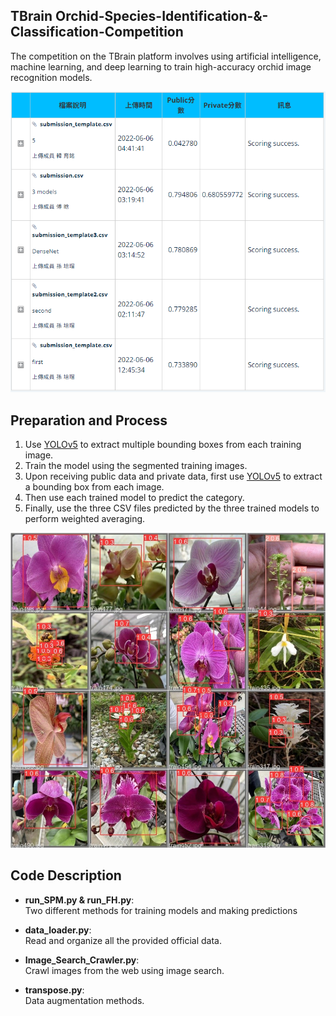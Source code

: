 ## TBrain Orchid-Species-Identification-&-Classification-Competition
The competition on the TBrain platform involves using artificial intelligence, machine learning, and deep learning to train high-accuracy orchid image recognition models.  

![show5 Image](data/show5.PNG)

## Preparation and Process

1. Use [YOLOv5](https://github.com/ultralytics/yolov5) to extract multiple bounding boxes from each training image.
2. Train the model using the segmented training images.
3. Upon receiving public data and private data, first use [YOLOv5](https://github.com/ultralytics/yolov5) to extract a bounding box from each image. 
4. Then use each trained model to predict the category.
5. Finally, use the three CSV files predicted by the three trained models to perform weighted averaging.

![show1 Image](data/show1.jpg)

## Code Description

- **run_SPM.py & run_FH.py**:  
  Two different methods for training models and making predictions

- **data_loader.py**:  
  Read and organize all the provided official data.

- **Image_Search_Crawler.py**:  
  Crawl images from the web using image search.
  
- **transpose.py**:  
  Data augmentation methods.